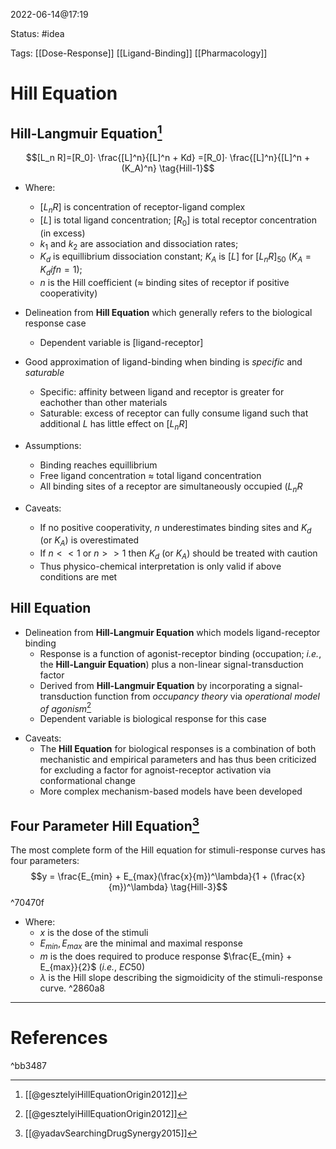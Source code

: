 2022-06-14@17:19

Status: #idea

Tags: [[Dose-Response]] [[Ligand-Binding]] [[Pharmacology]]

# Hill Equation
## Hill-Langmuir Equation[^1]
$$[L_n R]=[R_0]· \frac{[L]^n}{[L]^n + Kd} =[R_0]· \frac{[L]^n}{[L]^n + (K_A)^n} \tag{Hill-1}$$
- Where:
	- $[L_nR]$ is concentration of receptor-ligand complex
	- $[L]$ is total ligand concentration; $[R_0]$ is total receptor concentration (in excess)
	- $k_1$ and $k_2$ are association and dissociation rates;
	- $K_d$ is equillibrium dissociation constant; $K_A$ is $[L]$ for $[L_nR]_{50}$ ($K_A = K_d if n = 1$); 
	- $n$ is the Hill coefficient ($\approx$ binding sites of receptor if positive cooperativity)

- Delineation from __Hill Equation__ which generally refers to the biological response case
	- Dependent variable is \[ligand-receptor\]
- Good approximation of ligand-binding when binding is *specific* and *saturable*
	- Specific: affinity between ligand and receptor is greater for eachother than other materials
	- Saturable: excess of receptor can fully consume ligand such that additional $L$ has little effect on $[L_nR]$
- Assumptions:
	- Binding reaches equillibrium
	- Free ligand concentration $\approx$ total ligand concentration
	- All binding sites of a receptor are simultaneously occupied ($L_nR$ 
- Caveats:
	- If no positive cooperativity, $n$ underestimates binding sites and $K_d$ (or $K_A$) is overestimated
	- If $n << 1$ or $n >> 1$  then $K_d$ (or $K_A$) should be treated with caution 
	- Thus physico-chemical interpretation is only valid if above conditions are met

## Hill Equation

- Delineation from __Hill-Langmuir Equation__ which models ligand-receptor binding
	-  Response is a function of agonist-receptor binding (occupation; _i.e._, the __Hill-Languir Equation__) plus a non-linear signal-transduction factor
	- Derived from __Hill-Langmuir Equation__ by incorporating a signal-transduction function from _occupancy theory_ via _operational model of agonism_[^1]
	* Dependent variable is biological response for this case
* Caveats:
	* The __Hill Equation__ for biological responses is a combination of both mechanistic and empirical parameters and has thus been criticized for excluding a factor for agnoist-receptor activation via conformational change
	* More complex mechanism-based models have been developed 


## Four Parameter Hill Equation[^2]
The most complete form of the Hill equation for stimuli-response curves has four parameters:
$$y = \frac{E_{min} + E_{max}(\frac{x}{m})^\lambda}{1 + (\frac{x}{m})^\lambda} \tag{Hill-3}$$ ^70470f
- Where:
	- $x$ is the dose of the stimuli
	- $E_{min}, E_{max}$ are the minimal and maximal response
	- $m$ is the does required to produce response $\frac{E_{min} + E_{max}}{2}$ (_i.e._, $EC50$) 
	- $\lambda$ is the Hill slope describing the sigmoidicity of the stimuli-response curve. ^2860a8



---

# References

^bb3487

[^1]: [[@gesztelyiHillEquationOrigin2012]]
[^2]: [[@yadavSearchingDrugSynergy2015]]
